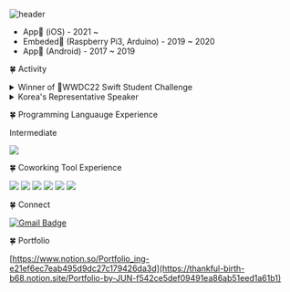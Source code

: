 ![header](https://capsule-render.vercel.app/api?type=rounded&color=gradient&height=180&section=header&text=Welcome&fontSize=60)

- App🍎 (iOS) - 2021 ~
- Embeded🚗 (Raspberry Pi3, Arduino) - 2019 ~ 2020
- App🤖 (Android) - 2017 ~ 2019

🍀 Activity
 
<details>
  <summary>Winner of WWDC22 Swift Student Challenge
  <!--[![Open Source Helpers](https://www.codetriage.com/airbnb/lottie-ios/badges/users.svg)](https://www.codetriage.com/airbnb/lottie-ios)--></summary>

https://github.com/greenthings/GreenWorld
 
</details>

<details>
  <summary>Korea's Representative Speaker</summary>

https://twitter.com/tim_cook/status/1533579556405248000
 
</details>


🍀 Programming Languauge Experience

Intermediate

![](https://img.shields.io/badge/Swift-white?style=flat-square&logo=swift&logoColor=red) 


🍀 Coworking Tool Experience

![](https://img.shields.io/badge/Git-black?style=flat-square&logo=git&logoColor=red) ![](https://img.shields.io/badge/Github-black?style=flat-square&logo=github&logoColor=orange) ![](https://img.shields.io/badge/Gitpod-black?style=flat-square&logo=gitpod&logoColor=darkblue) ![](https://img.shields.io/badge/Slack-black?style=flat-square&logo=slack&logoColor=yellow) ![](https://img.shields.io/badge/Jira-black?style=flat-square&logo=jira&logoColor=green) ![](https://img.shields.io/badge/Figma-black?style=flat-square&logo=figma&logoColor=purple) 


<!-- 🍀 Stats

![Anurag's GitHub stats](https://github-readme-stats.vercel.app/api?username=greenthings&show_icons=true&theme=radical)  -->

🍀 Connect

[![Gmail Badge](https://img.shields.io/badge/Gmail-d14836?style=flat-square&logo=Gmail&logoColor=white&link=mailto:mnhfn8hj@gmail.com)](mailto:mnhhfn8hj01@gmail.com)

🍀 Portfolio

[https://www.notion.so/Portfolio_ing-e21ef6ec7eab495d9dc27c179426da3d](https://thankful-birth-b68.notion.site/Portfolio-by-JUN-f542ce5def09491ea86ab51eed1a61b1)
